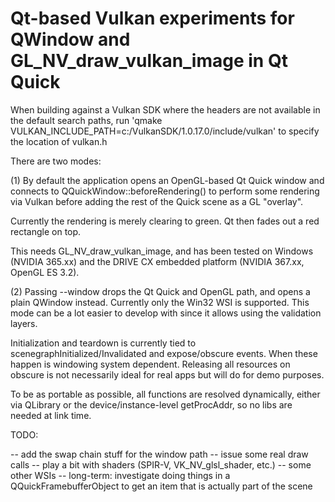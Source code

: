 Qt-based Vulkan experiments for QWindow and GL_NV_draw_vulkan_image in Qt Quick
===============================================================================

When building against a Vulkan SDK where the headers are not available in the default search paths,
run 'qmake VULKAN_INCLUDE_PATH=c:/VulkanSDK/1.0.17.0/include/vulkan' to specify the location of vulkan.h

There are two modes:

(1)
By default the application opens an OpenGL-based Qt Quick window and connects
to QQuickWindow::beforeRendering() to perform some rendering via Vulkan before
adding the rest of the Quick scene as a GL "overlay".

Currently the rendering is merely clearing to green. Qt then fades out a red rectangle on top.

This needs GL_NV_draw_vulkan_image, and has been tested on Windows (NVIDIA 365.xx)
and the DRIVE CX embedded platform (NVIDIA 367.xx, OpenGL ES 3.2).

(2) Passing --window drops the Qt Quick and OpenGL path, and opens a plain
QWindow instead. Currently only the Win32 WSI is supported. This mode can be a
lot easier to develop with since it allows using the validation layers.

Initialization and teardown is currently tied to
scenegraphInitialized/Invalidated and expose/obscure events. When these happen
is windowing system dependent. Releasing all resources on obscure is not
necessarily ideal for real apps but will do for demo purposes.

To be as portable as possible, all functions are resolved dynamically, either
via QLibrary or the device/instance-level getProcAddr, so no libs are needed at
link time.

TODO:

-- add the swap chain stuff for the window path
-- issue some real draw calls
-- play a bit with shaders (SPIR-V, VK_NV_glsl_shader, etc.)
-- some other WSIs
-- long-term: investigate doing things in a QQuickFramebufferObject to get an item that is actually part of the scene
